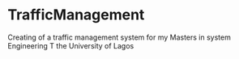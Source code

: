 # TrafficManagement
Creating of a traffic management system for my Masters in system Engineering T the University of Lagos
